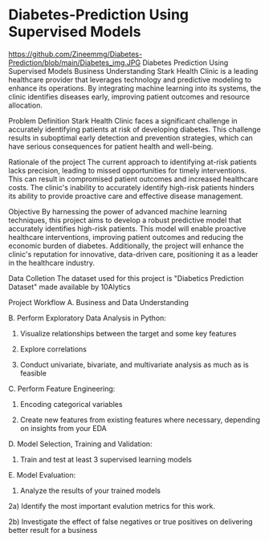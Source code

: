 # Diabetes-Prediction Using Supervised Models
https://github.com/Zineemmg/Diabetes-Prediction/blob/main/Diabetes_img.JPG
Diabetes Prediction Using Supervised Models
Business Understanding
Stark Health Clinic is a leading healthcare provider that leverages technology and predictive modeling to enhance its operations. By integrating machine learning into its systems, the clinic identifies diseases early, improving patient outcomes and resource allocation.

Problem Definition
Stark Health Clinic faces a significant challenge in accurately identifying patients at risk of developing diabetes. This challenge results in suboptimal early detection and prevention strategies, which can have serious consequences for patient health and well-being.

Rationale of the project
The current approach to identifying at-risk patients lacks precision, leading to missed opportunities for timely interventions. This can result in compromised patient outcomes and increased healthcare costs. The clinic's inability to accurately identify high-risk patients hinders its ability to provide proactive care and effective disease management.

Objective
By harnessing the power of advanced machine learning techniques, this project aims to develop a robust predictive model that accurately identifies high-risk patients. This model will enable proactive healthcare interventions, improving patient outcomes and reducing the economic burden of diabetes. Additionally, the project will enhance the clinic's reputation for innovative, data-driven care, positioning it as a leader in the healthcare industry.

Data Colletion
The dataset used for this project is "Diabetics Prediction Dataset" made available by 10Alytics

Project Workflow
A. Business and Data Understanding

B. Perform Exploratory Data Analysis in Python:

1) Visualize relationships between the target and some key features

2) Explore correlations

3) Conduct univariate, bivariate, and multivariate analysis as much as is feasible

C. Perform Feature Engineering:

1) Encoding categorical variables

2) Create new features from existing features where necessary, depending on insights from your EDA

D. Model Selection, Training and Validation:

1) Train and test at least 3 supervised learning models

E. Model Evaluation:

1) Analyze the results of your trained models

2a) Identify the most important evalution metrics for this work.

2b) Investigate the effect of false negatives or true positives on delivering better result for a business
